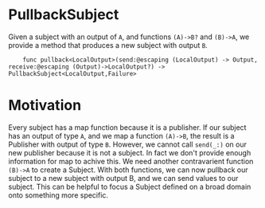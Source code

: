 # PullbackSubject


Given a subject with an output of `A`, and functions `(A)->B?` and `(B)->A`, we provide a method that produces a new subject with output `B`.

```
    func pullback<LocalOutput>(send:@escaping (LocalOutput) -> Output, receive:@escaping (Output)->LocalOutput?) -> PullbackSubject<LocalOutput,Failure>
```

# Motivation

Every subject has a map function because it is a publisher. If our subject has an output of type `A`, and we map a function `(A)->B`, the result is a Publisher with output of type `B`. However, we cannot call `send(_:)` on our new publisher because it is not a subject.  In fact we don't provide enough information for map to achive this. We need another contravarient function `(B)->A` to create a Subject.  With both functions, we can now pullback our subject to a new subject with output B, and we can send values to our subject. This can be helpful to focus a Subject defined on a broad domain onto something more specific.







